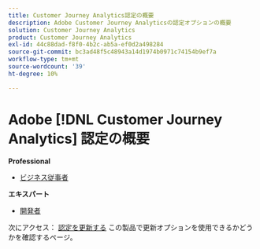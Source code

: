 ```yaml
---
title: Customer Journey Analytics認定の概要
description: Adobe Customer Journey Analyticsの認定オプションの概要
solution: Customer Journey Analytics
product: Customer Journey Analytics
exl-id: 44c88dad-f8f0-4b2c-ab5a-ef0d2a498284
source-git-commit: bc3ad48f5c48943a14d1974b0971c74154b9ef7a
workflow-type: tm+mt
source-wordcount: '39'
ht-degree: 10%

---
```


# Adobe [!DNL Customer Journey Analytics] 認定の概要

**Professional**

* [ビジネス従事者](/help/certifications/acja/acja-p-business.md)

**エキスパート**

* [開発者](/help/certifications/acja/acja-e-developer.md) <!--AD0-E604-->

次にアクセス： [認定を更新する](/help/certifications/renew.md) この製品で更新オプションを使用できるかどうかを確認するページ。
